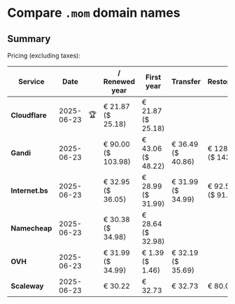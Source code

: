 # Compare `.mom` domain names

## Summary

Pricing (excluding taxes):

| Service | Date |  | / Renewed year | First year | Transfer | Restoration |
|--|--|--|--|--|--|--|
| **Cloudflare** | 2025-06-23 | 🏆 | € 21.87<br>($ 25.18) | € 21.87<br>($ 25.18) |  |  |
| **Gandi** | 2025-06-23 |  | € 90.00<br>($ 103.98) | € 43.06<br>($ 48.22) | € 36.49<br>($ 40.86) | € 128.57<br>($ 143.99) |
| **Internet.bs** | 2025-06-23 |  | € 32.95<br>($ 36.05) | € 28.99<br>($ 31.99) | € 31.99<br>($ 34.99) | € 92.59<br>($ 91.39) |
| **Namecheap** | 2025-06-23 |  | € 30.38<br>($ 34.98) | € 28.64<br>($ 32.98) |  |  |
| **OVH** | 2025-06-23 |  | € 31.99<br>($ 34.99) | € 1.39<br>($ 1.46) | € 32.19<br>($ 35.69) |  |
| **Scaleway** | 2025-06-23 |  | € 30.22 | € 32.73 | € 32.73 | € 80.01 |
